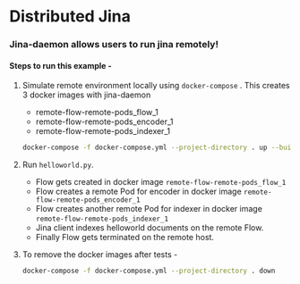 # Distributed Jina

### Jina-daemon allows users to run jina remotely!


#### Steps to run this example -

1. Simulate remote environment locally using `docker-compose` .
   This creates 3 docker images with jina-daemon
   - remote-flow-remote-pods_flow_1
   - remote-flow-remote-pods_encoder_1
   - remote-flow-remote-pods_indexer_1
    ```bash
    docker-compose -f docker-compose.yml --project-directory . up --build -d
    ```

2.  Run `helloworld.py`.
    - Flow gets created in docker image `remote-flow-remote-pods_flow_1`
    - Flow creates a remote Pod for encoder in docker image `remote-flow-remote-pods_encoder_1`
    - Flow creates another remote Pod for indexer in docker image `remote-flow-remote-pods_indexer_1`
    - Jina client indexes helloworld documents on the remote Flow.
    - Finally Flow gets terminated on the remote host.


3. To remove the docker images after tests -
    ```bash
    docker-compose -f docker-compose.yml --project-directory . down
    ```
